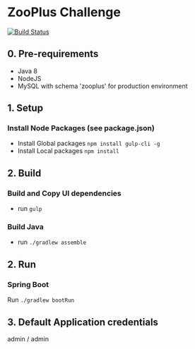 # ZooPlus Challenge

[![Build Status](https://travis-ci.org/alexcibotari/zooplus-challenge.svg?branch=master)](https://travis-ci.org/alexcibotari/zooplus-challenge)

## 0. Pre-requirements
+ Java 8
+ NodeJS
+ MySQL with schema 'zooplus' for production environment

## 1. Setup
### Install Node Packages (see package.json)
- Install Global packages `npm install gulp-cli -g`
- Install Local packages `npm install`

## 2. Build 
### Build and Copy UI dependencies
- run `gulp`

### Build Java
- run `./gradlew assemble`

## 2. Run
### Spring Boot
Run `./gradlew bootRun`

## 3. Default Application credentials
admin / admin 